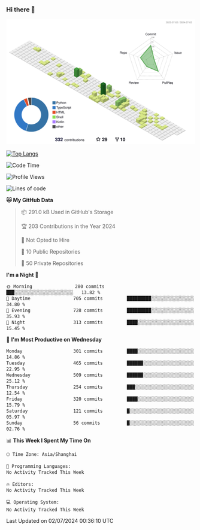 ### Hi there 👋

![](./profile-3d-contrib/profile-green-animate.svg)

 

[![Top Langs](https://github-readme-stats.vercel.app/api/top-langs/?username=fly2tomato)](https://github.com/anuraghazra/github-readme-stats)


 

<!--START_SECTION:waka-->
![Code Time](http://img.shields.io/badge/Code%20Time-5%20hrs%2042%20mins-blue)

![Profile Views](http://img.shields.io/badge/Profile%20Views-0-blue)

![Lines of code](https://img.shields.io/badge/From%20Hello%20World%20I%27ve%20Written-521.9%20thousand%20lines%20of%20code-blue)

**🐱 My GitHub Data** 

> 📦 291.0 kB Used in GitHub's Storage 
 > 
> 🏆 203 Contributions in the Year 2024
 > 
> 🚫 Not Opted to Hire
 > 
> 📜 10 Public Repositories 
 > 
> 🔑 50 Private Repositories 
 > 
**I'm a Night 🦉** 

```text
🌞 Morning                280 commits         ███░░░░░░░░░░░░░░░░░░░░░░   13.82 % 
🌆 Daytime                705 commits         █████████░░░░░░░░░░░░░░░░   34.80 % 
🌃 Evening                728 commits         █████████░░░░░░░░░░░░░░░░   35.93 % 
🌙 Night                  313 commits         ████░░░░░░░░░░░░░░░░░░░░░   15.45 % 
```
📅 **I'm Most Productive on Wednesday** 

```text
Monday                   301 commits         ████░░░░░░░░░░░░░░░░░░░░░   14.86 % 
Tuesday                  465 commits         ██████░░░░░░░░░░░░░░░░░░░   22.95 % 
Wednesday                509 commits         ██████░░░░░░░░░░░░░░░░░░░   25.12 % 
Thursday                 254 commits         ███░░░░░░░░░░░░░░░░░░░░░░   12.54 % 
Friday                   320 commits         ████░░░░░░░░░░░░░░░░░░░░░   15.79 % 
Saturday                 121 commits         █░░░░░░░░░░░░░░░░░░░░░░░░   05.97 % 
Sunday                   56 commits          █░░░░░░░░░░░░░░░░░░░░░░░░   02.76 % 
```


📊 **This Week I Spent My Time On** 

```text
🕑︎ Time Zone: Asia/Shanghai

💬 Programming Languages: 
No Activity Tracked This Week

🔥 Editors: 
No Activity Tracked This Week

💻 Operating System: 
No Activity Tracked This Week
```


 Last Updated on 02/07/2024 00:36:10 UTC
<!--END_SECTION:waka-->
